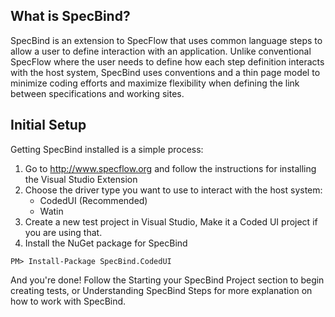 ## What is SpecBind?

SpecBind is an extension to SpecFlow that uses common language steps to allow a user to define interaction with an application. Unlike conventional SpecFlow where the user needs to define how each step definition interacts with the host system, SpecBind uses conventions and a thin page model to minimize coding efforts and maximize flexibility when defining the link between specifications and working sites.

## Initial Setup

Getting SpecBind installed is a simple process:

1. Go to http://www.specflow.org and follow the instructions for installing the Visual Studio Extension
2. Choose the driver type you want to use to interact with the host system:
	* CodedUI (Recommended)
	* Watin
3. Create a new test project in Visual Studio, Make it a Coded UI project if you are using that.
4. Install the NuGet package for SpecBind

```PM> Install-Package SpecBind.CodedUI```

And you're done! Follow the Starting your SpecBind Project section to begin creating tests, or Understanding SpecBind Steps for more explanation on how to work with SpecBind.